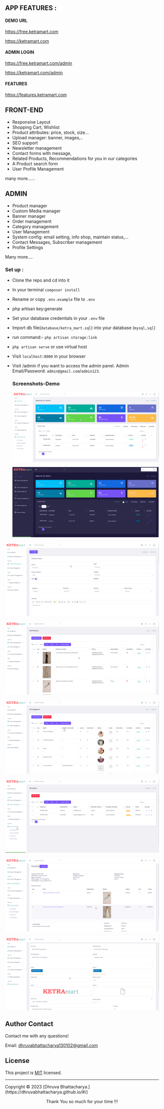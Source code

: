 
## APP FEATURES :

#### DEMO URL
https://free.ketramart.com

https://ketramart.com

#### ADMIN LOGIN
https://free.ketramart.com/admin

https://ketramart.com/admin

#### FEATURES
https://features.ketramart.com

##  FRONT-END 

- Responsive Layout
- Shopping Cart, Wishlist
- Product attributes: price, stock, size...
- Upload manager: banner, images,..
- SEO support
- Newsletter management
- Contact forms with message,
- Related Products, Recommendations for you in our categories
- A Product search form
- User Profile Management

many more......

## ADMIN 


- Product manager
- Custom Media manager 
- Banner manager
- Order management
- Category management
- User Management
- System config: email setting, info shop, maintain status,...
- Contact Messages, Subscriber management
- Profile Settings

Many more....


### Set up :

- Clone the repo and cd into it
- In your terminal ```composer install```
- Rename or copy ```.env.example``` file to ``.env``
- php artisan key:generate
- Set your database credentials in your ```.env``` file
- Import db file(```database/ketra_mart.sql```) into your database (```mysql,sql```)
- run command:-  ```php artisan storage:link```
- ```php artisan serve``` or use virtual host
- Visit ```localhost:8000``` in your browser
- Visit /admin if you want to access the admin panel. Admin Email/Password: ```admin@gmail.com```/```admin123```. 


  ### Screenshots-Demo
  <kbd>![screenshot-demo1](./screenshots/white-dashboard.png)</kbd><br>
  
  <kbd>![screenshot-demo2](./screenshots/dark-dashboard.png)</kbd><br>
  
 <kbd>![screenshot-demo3](./screenshots/add-product.png)</kbd><br>
 
 <kbd>![screenshot-demo4](./screenshots/product-list.png)</kbd><br>
 
  <kbd>![screenshot-demo5](./screenshots/category-list.png)</kbd><br>
  
  <kbd>![screenshot-demo6](./screenshots/order-list.png)</kbd><br>
   
  <kbd>![screenshot-demo7](./screenshots/order-detail.png)</kbd><br>
    
  <kbd>![screenshot-demo8](./screenshots/genera-settings.png)</kbd><br>

 ## Author Contact
  Contact me with any questions!<br>

  Email: dhruvabhattacharya130102@gmail.com

  ## License
  This project is [MIT](https://choosealicense.com/licenses/mit/) licensed.<br />
  
<hr>
  Copyright © 2023 [Dhruva Bhattacharya.](https://dhruvabhattacharya.github.io/#/)
  
<p style="text-align:center">Thank You so much for your time !!!</p>
